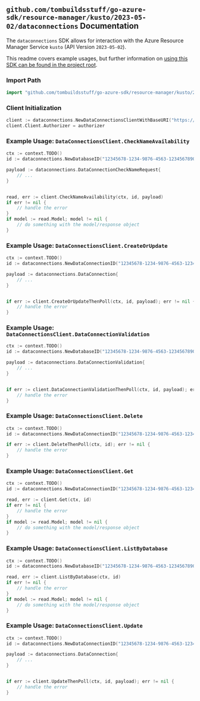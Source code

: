 
## `github.com/tombuildsstuff/go-azure-sdk/resource-manager/kusto/2023-05-02/dataconnections` Documentation

The `dataconnections` SDK allows for interaction with the Azure Resource Manager Service `kusto` (API Version `2023-05-02`).

This readme covers example usages, but further information on [using this SDK can be found in the project root](https://github.com/tombuildsstuff/go-azure-sdk/tree/main/docs).

### Import Path

```go
import "github.com/tombuildsstuff/go-azure-sdk/resource-manager/kusto/2023-05-02/dataconnections"
```


### Client Initialization

```go
client := dataconnections.NewDataConnectionsClientWithBaseURI("https://management.azure.com")
client.Client.Authorizer = authorizer
```


### Example Usage: `DataConnectionsClient.CheckNameAvailability`

```go
ctx := context.TODO()
id := dataconnections.NewDatabaseID("12345678-1234-9876-4563-123456789012", "example-resource-group", "clusterValue", "databaseValue")

payload := dataconnections.DataConnectionCheckNameRequest{
	// ...
}


read, err := client.CheckNameAvailability(ctx, id, payload)
if err != nil {
	// handle the error
}
if model := read.Model; model != nil {
	// do something with the model/response object
}
```


### Example Usage: `DataConnectionsClient.CreateOrUpdate`

```go
ctx := context.TODO()
id := dataconnections.NewDataConnectionID("12345678-1234-9876-4563-123456789012", "example-resource-group", "clusterValue", "databaseValue", "dataConnectionValue")

payload := dataconnections.DataConnection{
	// ...
}


if err := client.CreateOrUpdateThenPoll(ctx, id, payload); err != nil {
	// handle the error
}
```


### Example Usage: `DataConnectionsClient.DataConnectionValidation`

```go
ctx := context.TODO()
id := dataconnections.NewDatabaseID("12345678-1234-9876-4563-123456789012", "example-resource-group", "clusterValue", "databaseValue")

payload := dataconnections.DataConnectionValidation{
	// ...
}


if err := client.DataConnectionValidationThenPoll(ctx, id, payload); err != nil {
	// handle the error
}
```


### Example Usage: `DataConnectionsClient.Delete`

```go
ctx := context.TODO()
id := dataconnections.NewDataConnectionID("12345678-1234-9876-4563-123456789012", "example-resource-group", "clusterValue", "databaseValue", "dataConnectionValue")

if err := client.DeleteThenPoll(ctx, id); err != nil {
	// handle the error
}
```


### Example Usage: `DataConnectionsClient.Get`

```go
ctx := context.TODO()
id := dataconnections.NewDataConnectionID("12345678-1234-9876-4563-123456789012", "example-resource-group", "clusterValue", "databaseValue", "dataConnectionValue")

read, err := client.Get(ctx, id)
if err != nil {
	// handle the error
}
if model := read.Model; model != nil {
	// do something with the model/response object
}
```


### Example Usage: `DataConnectionsClient.ListByDatabase`

```go
ctx := context.TODO()
id := dataconnections.NewDatabaseID("12345678-1234-9876-4563-123456789012", "example-resource-group", "clusterValue", "databaseValue")

read, err := client.ListByDatabase(ctx, id)
if err != nil {
	// handle the error
}
if model := read.Model; model != nil {
	// do something with the model/response object
}
```


### Example Usage: `DataConnectionsClient.Update`

```go
ctx := context.TODO()
id := dataconnections.NewDataConnectionID("12345678-1234-9876-4563-123456789012", "example-resource-group", "clusterValue", "databaseValue", "dataConnectionValue")

payload := dataconnections.DataConnection{
	// ...
}


if err := client.UpdateThenPoll(ctx, id, payload); err != nil {
	// handle the error
}
```
